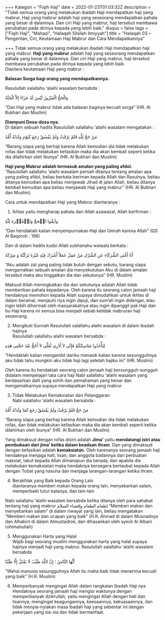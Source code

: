 +++
Kategori = "Fiqih Haji"
date = 2022-01-23T01:03:32Z
description = "Tidak semua orang yang melakukan ibadah Haji mendapatkan haji yang mabrur. Haji yang mabrur adalah haji yang seseorang mendapatkan pahala yang besar di dalamnya. Dan ciri Haji yang mabrur, haji tersebut membawa perubahan pada dirinya kepada yang lebih baik."
disqus = false
tags = ["Fiqih Haji", "Mahazi", "Halaqah Silsilah Ilmiyyah"]
title = "Halaqah 03 ~ Pengertian, Ciri, Keutamaan Haji Mabrur dan Cara Mendapatkannya"

+++
Tidak semua orang yang melakukan ibadah Haji mendapatkan haji yang mabrur. **Haji yang mabrur** adalah haji yang seseorang mendapatkan pahala yang besar di dalamnya. Dan ciri Haji yang mabrur, haji tersebut membawa perubahan pada dirinya kepada yang lebih baik.  
Diantara keutamaan Haji yang mabrur :

**Balasan Surga bagi orang yang mendapatkannya.**

Rasulullah salallahu ‘alaihi wasalam bersabda :

وَالْحَجُّ الْمَبْرُورُ لَيْسَ لَهُ جَزَاءٌ إِلاَّ الْجَنَّةُ

“Dan Haji yang mabrur tidak ada balasan baginya kecuali sorga” (HR. Al Bukhari dan Muslim)

**Diampuni Dosa-dosa nya.**  
Di dalam sebuah hadits Rasulullah salallahu ‘alaihi wasalam mengatakan :

مَنْ حَجَّ لِلَّهِ فَلَمْ يَرْفُثْ وَلَمْ يَفْسُقْ رَجَعَ كَيَوْمِ وَلَدَتْهُ أُمُّهُ

“Barang siapa yang berhaji karena Allah kemudian dia tidak melakukan rofas dan tidak melakukan kefasikan maka dia akan kembali seperti ketika dia dilahirkan oleh Ibunya” (HR. Al Bukhari dan Muslim)

**Haji yang Mabrur adalah termasuk amalan yang paling afdol.**  
“Rasulullah salallahu ‘alaihi wasalam pernah ditanya tentang amalan apa yang paling afdol, beliau berkata beriman kepada Allah dan Rasulnya, beliau ditanya kemudian apa beliau menjawab Jihad di jalan Allah, beliau ditanya kembali kemudian apa beliau menjawab Haji yang mabrur” (HR. Al Bukhari dan Muslim).

Cara untuk mendapatkan Haji yang Mabrur diantaranya :

1. Ikhlas yaitu mengharap pahala dari Allah azawazal, Allah berfirman :

وَاَتِمُّوا الۡحَجَّ وَالۡعُمۡرَةَ لِلّٰهِؕ

“Dan hendaklah kalian menyempurnakan Haji dan Umrah karena Allah” (QS Al Baqoroh : 196)

Dan di dalam hadits kudsi Allah subhanahu wataala berkata :

أَنَا أَغْنَى الشُّرَكََاءِ عَنِ الشِّرْكِ مَنْ عَمِلَ عَمَلاً أََشْرَكَ فِيْهِ غَيْرَهُ تَرَكْتُهُ وَ شِرْكَهُ

“Aku adalah zat yang paling tidak butuh dengan sekutu, barang siapa mengamalkan sebuah amalan dia menyekutukan Aku di dalam amalan tersebut maka aku tinggalkan dia dan sekutunya” (HR. Muslim)

Maksud Allah meningkalkan dia dan sekutunya adalah Allah tidak memberikan pahala kepadanya. Oleh karena itu seorang calon jamaah haji hendaknya memohon kepada Allah supaya dimudahkan untuk ikhlas di dalam beramal, menjauhi riya ingin dipuji, dan sum’ah ingin didengar, atau ingin lebih dihormati oleh masyarakatnya atau ingin dipanggil pak Haji dan bu Haji karena ini semua bisa menjadi sebab ketidak mabruran haji seseorang.

2. Mengikuti Sunnah Rasulullah salallahu alaihi wasalam di dalam ibadah hajinya  
   Rasulullah salallahu alaihi wasalam bersabda :

لِتَأْخُذُوا مَنَاسِكَكُمْ فَإِنِّى لاَ أَدْرِى لَعَلِّى لاَ أَحُجُّ بَعْدَ حَجَّتِى هَذِهِ

“Hendaklah kalian mengambil dariku manasik kalian karena sesungguhnya aku tidak tahu mungkin aku tidak haji lagi setelah hajiku ini” (HR. Muslim)

Oleh karena itu hendaklah seorang calon jemaah haji bersungguh-sungguh didalam mempelajari tata cara haji Nabi salallahu ‘alaihi wasalam yang berdasarkan dalil yang sohih dan pemahaman yang benar dan mengamalkannya supaya mendapatkan Haji yang mabrur

3. Tidak Melakukan Kemaksiatan dan Pelanggaran  
   Nabi salallahu ‘alaihi wasalam bersabda :

مَنْ حَجَّ فَلَمْ يَرْفُثْ وَلَمْ يَفْسُقْ رَجَعَ كَمَا وَلَدَتْهُ أُمُّهُ

“Barang siapa yang berhaji karena Allah kemudian dia tidak melakukan rofas, dan tidak melakukan kefasikan maka dia akan kembali seperti ketika dilahirkan oleh ibunya” (HR. Al Bukhari dan Muslim)

Yang dimaksud dengan rofas disini adalah **Jima’** yaitu **mendatangi istri atau pembukaan dari jima’ ketika dalam keadaan ihram**. Dan yang dimaksud dengan kefasikan adalah **kemaksiatan**. Oleh karenanya seorang jamaah haji hendaknya menjaga hati, lisan, dan anggota badannya dari perbuatan maksiat, takut kepada Allah dimanapun dia berada, dan apabila dia melakukan kemaksiatan maka hendaknya bersegera bertaubat kepada Allah dengan Tobat yang nasuha dan menjaga larangan-larangan ketika ihram.

4. Berakhlak yang Baik kepada Orang Lain  
   diantaranya memberi makan kepada orang lain, menyebarkan salam, memperbaiki tutur katanya, dan lain-lain

Nabi salallahu ‘alaihi wasalam bersabda ketika ditanya oleh para sahabat tentang haji yang mabrur إطعام الطعام وإفشاء السلام “Memberi makan dan menyebarkan salam” di dalam riwayat yang lain, beliau mengatakan “Memberi makan dan ucapan yang baik” (H.R. Ahmad di dalam Musnadnya dan Alhakim di dalam Almustadrok, dan dihasankan oleh syeck Al Albani rohimahullah)

5. Menggunakan Harta yang Halal  
   Wajib bagi seorang muslim menggunakan harta yang halal supaya hajinya menjadi haji yang mabrur. Rasulullah salallahu ‘alaihi wasalam bersabda

أَيُّهَا النَّاسُ ؛ إِنَّ اللَّهَ طَيِّبٌ لَا يَقْبَلُ إِلَّا طَيِّبًا

“Wahai manusia sesungguhnya Allah itu maha baik tidak menerima kecuali yang baik” (H.R. Muslim)

6. Memperbanyak mengingat Allah dalam rangkaian Ibadah Haji nya  
   Hendaknya seorang jamaah haji mengisi waktunya dengan memperbanyak dzikrullah, yaitu mengingat Allah dengan hati dan lisannya, mengingat keagungannya, keesaannya, kekuasaannya, dan tidak menyia-nyiakan masa ibadah haji yang sebentar ini dengan pekerjaan yang sia-sia dan tidak bermanfaat.
